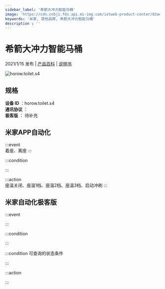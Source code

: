 ```yaml
---
sidebar_label: '希箭大冲力智能马桶'
image: 'https://cdn.cnbj1.fds.api.mi-img.com/iotweb-product-center/83aec1781b7dce2d38748e5f2c0b4027_168.png?GalaxyAccessKeyId=AKVGLQWBOVIRQ3XLEW&Expires=9223372036854775807&Signature=GpUc51Xk++mf8Qu5vsMYgcFAJco='
keywords: '米家, 其他品牌, 希箭大冲力智能马桶'
description : ''
---
```

# 希箭大冲力智能马桶

2021/1/15 发布 | [产品百科](https://home.mi.com/webapp/content/baike/product/index.html?model=horow.toilet.s4/) | [说明书](https://home.mi.com/views/introduction.html?model=horow.toilet.s4&region=cn)

![horow.toilet.s4](https://cdn.cnbj1.fds.api.mi-img.com/iotweb-product-center/83aec1781b7dce2d38748e5f2c0b4027_168.png?GalaxyAccessKeyId=AKVGLQWBOVIRQ3XLEW&Expires=9223372036854775807&Signature=GpUc51Xk++mf8Qu5vsMYgcFAJco=)

## 规格  
> 
**设备 ID** ：horow.toilet.s4  
**通讯协议** ：  
**极客版**  ： 待补充 


## 米家APP自动化  

:::event  
着座、离座
:::

:::condition  

:::

:::action   
座温关闭、座温1档、座温2档、座温3档、启动冲刷
:::

## 米家自动化极客版  

:::event  

:::

:::condition  

:::

:::condition 可查询的状态条件  

:::

:::action  

:::

        
